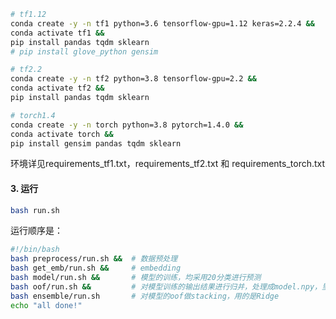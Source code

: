  

```bash
# tf1.12
conda create -y -n tf1 python=3.6 tensorflow-gpu=1.12 keras=2.2.4 &&
conda activate tf1 &&
pip install pandas tqdm sklearn
# pip install glove_python gensim 

# tf2.2
conda create -y -n tf2 python=3.8 tensorflow-gpu=2.2 &&
conda activate tf2 &&
pip install pandas tqdm sklearn

# torch1.4
conda create -y -n torch python=3.8 pytorch=1.4.0 &&
conda activate torch &&
pip install gensim pandas tqdm sklearn
```

环境详见requirements_tf1.txt，requirements_tf2.txt 和 requirements_torch.txt

#### 3. 运行

```bash
bash run.sh
```

运行顺序是：

```bash
#!/bin/bash
bash preprocess/run.sh &&  # 数据预处理
bash get_emb/run.sh &&     # embedding
bash model/run.sh &&       # 模型的训练，均采用20分类进行预测
bash oof/run.sh &&         # 对模型训练的输出结果进行归并，处理成model.npy，里面是[400w,20]的矩阵
bash ensemble/run.sh       # 对模型的oof做stacking，用的是Ridge
echo "all done!"
```

 


